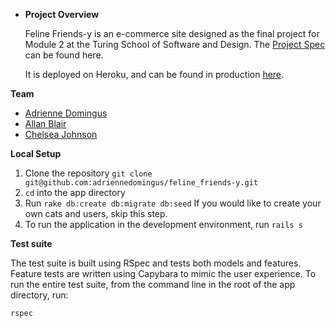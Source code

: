 * **Project Overview**  

  Feline Friends-y is an e-commerce site designed as the final project for Module 2 at the Turing School of Software and Design. The [Project Spec](https://github.com/turingschool/curriculum/blob/master/source/projects/little_shop.markdown) can be found here.

  It is deployed on Heroku, and can be found in production [here](https://felinefriendsy.herokuapp.com).

**Team**
  * [Adrienne Domingus](github.com/adriennedomingus)
  * [Allan Blair](github.com/amaxwellblair)
  * [Chelsea Johnson](github.com/cheljoh)

**Local Setup**

  1. Clone the repository `git clone git@github.com:adriennedomingus/feline_friends-y.git`
  2. `cd` into the app directory
  3. Run `rake db:create db:migrate db:seed` If you would like to create your own cats and users, skip this step.
  4. To run the application in the development environment, run `rails s`

**Test suite**

The test suite is built using RSpec and tests both models and features. Feature tests are written using Capybara to mimic the user experience. To run the entire test suite, from the command line in the root of the app directory, run:
```
rspec
```
